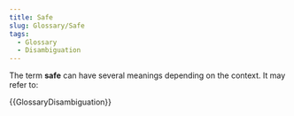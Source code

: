 ```yaml
---
title: Safe
slug: Glossary/Safe
tags:
  - Glossary
  - Disambiguation
---
```


The term **safe** can have several meanings depending on the context. It may refer to:

{{GlossaryDisambiguation}}
